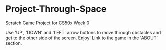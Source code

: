 # Project-Through-Space
Scratch Game Project for CS50x Week 0

Use 'UP', 'DOWN' and 'LEFT' arrow buttons to move through obstacles and get to the other side of the screen. Enjoy!
Link to the game in the 'ABOUT' section.
